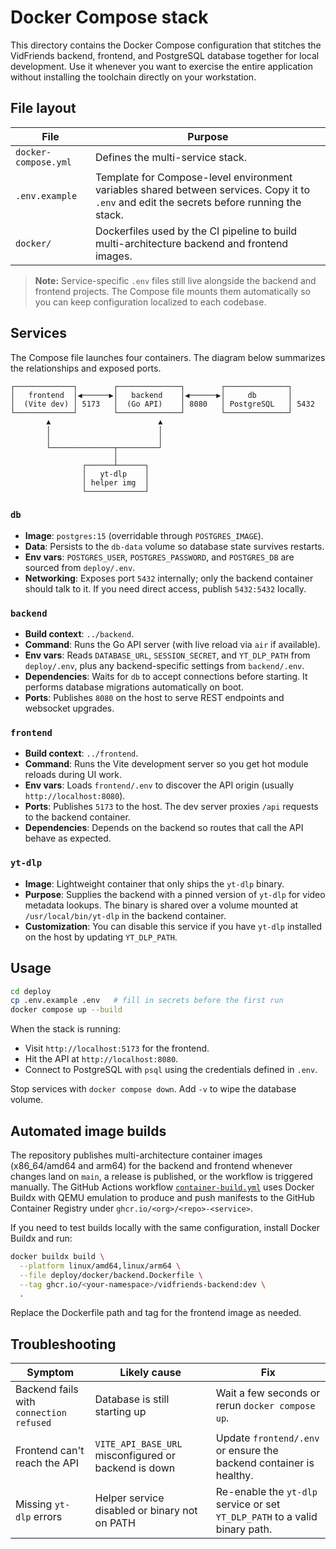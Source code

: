 # Docker Compose stack

This directory contains the Docker Compose configuration that stitches the
VidFriends backend, frontend, and PostgreSQL database together for local
development. Use it whenever you want to exercise the entire application
without installing the toolchain directly on your workstation.

## File layout

| File | Purpose |
| ---- | ------- |
| `docker-compose.yml` | Defines the multi-service stack. |
| `.env.example` | Template for Compose-level environment variables shared between services. Copy it to `.env` and edit the secrets before running the stack. |
| `docker/` | Dockerfiles used by the CI pipeline to build multi-architecture backend and frontend images. |

> **Note:** Service-specific `.env` files still live alongside the backend and
> frontend projects. The Compose file mounts them automatically so you can keep
> configuration localized to each codebase.

## Services

The Compose file launches four containers. The diagram below summarizes the
relationships and exposed ports.

```
┌─────────────┐        ┌──────────────┐        ┌──────────────┐
│   frontend  │◀──────▶│   backend    │◀──────▶│     db       │
│  (Vite dev) │ 5173   │  (Go API)    │ 8080   │ PostgreSQL   │ 5432
└─────────────┘        └──────────────┘        └──────────────┘
        ▲                        ▲
        │                        │
        │                        │
        └──────────────┬─────────┘
                       │
                ┌──────┴──────┐
                │   yt-dlp    │
                │ helper img  │
                └─────────────┘
```

### `db`
- **Image**: `postgres:15` (overridable through `POSTGRES_IMAGE`).
- **Data**: Persists to the `db-data` volume so database state survives
  restarts.
- **Env vars**: `POSTGRES_USER`, `POSTGRES_PASSWORD`, and `POSTGRES_DB` are
  sourced from `deploy/.env`.
- **Networking**: Exposes port `5432` internally; only the backend container
  should talk to it. If you need direct access, publish `5432:5432` locally.

### `backend`
- **Build context**: `../backend`.
- **Command**: Runs the Go API server (with live reload via `air` if available).
- **Env vars**: Reads `DATABASE_URL`, `SESSION_SECRET`, and `YT_DLP_PATH` from
  `deploy/.env`, plus any backend-specific settings from `backend/.env`.
- **Dependencies**: Waits for `db` to accept connections before starting. It
  performs database migrations automatically on boot.
- **Ports**: Publishes `8080` on the host to serve REST endpoints and websocket
  upgrades.

### `frontend`
- **Build context**: `../frontend`.
- **Command**: Runs the Vite development server so you get hot module reloads
  during UI work.
- **Env vars**: Loads `frontend/.env` to discover the API origin
  (usually `http://localhost:8080`).
- **Ports**: Publishes `5173` to the host. The dev server proxies `/api`
  requests to the backend container.
- **Dependencies**: Depends on the backend so routes that call the API behave as
  expected.

### `yt-dlp`
- **Image**: Lightweight container that only ships the `yt-dlp` binary.
- **Purpose**: Supplies the backend with a pinned version of `yt-dlp` for video
  metadata lookups. The binary is shared over a volume mounted at
  `/usr/local/bin/yt-dlp` in the backend container.
- **Customization**: You can disable this service if you have `yt-dlp` installed
  on the host by updating `YT_DLP_PATH`.

## Usage

```bash
cd deploy
cp .env.example .env   # fill in secrets before the first run
docker compose up --build
```

When the stack is running:

- Visit `http://localhost:5173` for the frontend.
- Hit the API at `http://localhost:8080`.
- Connect to PostgreSQL with `psql` using the credentials defined in `.env`.

Stop services with `docker compose down`. Add `-v` to wipe the database volume.

## Automated image builds

The repository publishes multi-architecture container images (x86_64/amd64 and
arm64) for the backend and frontend whenever changes land on `main`, a release
is published, or the workflow is triggered manually. The GitHub Actions workflow
[`container-build.yml`](../.github/workflows/container-build.yml) uses Docker
Buildx with QEMU emulation to produce and push manifests to the GitHub Container
Registry under `ghcr.io/<org>/<repo>-<service>`.

If you need to test builds locally with the same configuration, install
Docker Buildx and run:

```bash
docker buildx build \
  --platform linux/amd64,linux/arm64 \
  --file deploy/docker/backend.Dockerfile \
  --tag ghcr.io/<your-namespace>/vidfriends-backend:dev \
  .
```

Replace the Dockerfile path and tag for the frontend image as needed.

## Troubleshooting

| Symptom | Likely cause | Fix |
| ------- | ------------ | --- |
| Backend fails with `connection refused` | Database is still starting up | Wait a few seconds or rerun `docker compose up`.
| Frontend can't reach the API | `VITE_API_BASE_URL` misconfigured or backend is down | Update `frontend/.env` or ensure the backend container is healthy.
| Missing `yt-dlp` errors | Helper service disabled or binary not on PATH | Re-enable the `yt-dlp` service or set `YT_DLP_PATH` to a valid binary path. |
